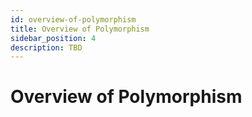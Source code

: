 ```yaml
---
id: overview-of-polymorphism
title: Overview of Polymorphism
sidebar_position: 4
description: TBD
---
```


# Overview of Polymorphism
